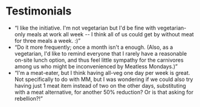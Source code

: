 # Testimonials

* “I like the initiative. I'm not vegetarian but I'd be fine with vegetarian-only meals at work all week -- I think all of us could get by without meat for three meals a week. :)”
* “Do it more frequently; once a month isn't a enough. (Also, as a vegetarian, I'd like to remind everyone that I rarely have a reasonable on-site lunch option, and thus feel little sympathy for the carnivores among us who might be inconvenienced by Meatless Mondays.)”
* “I'm a meat-eater, but I think having all-veg one day per week is great. Not specifically to do with MM, but I was wondering if we could also try having just 1 meat item instead of two on the other days, substituting with a meat alternative, for another 50% reduction? Or is that asking for rebellion?!”
